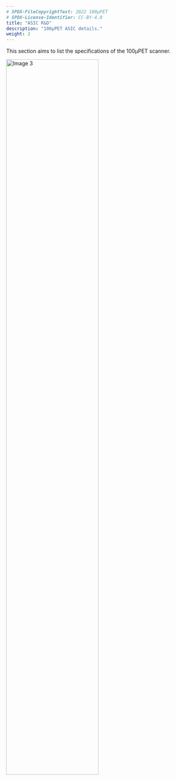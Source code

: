 ```yaml
---
# SPDX-FileCopyrightText: 2022 100µPET
# SPDX-License-Identifier: CC-BY-4.0
title: "ASIC R&D"
description: "100µPET ASIC details."
weight: 2
---
```


This section aims to list the specifications of the 100µPET scanner.

<img src="plan.png" width="70%" alt="Image 3">

<br>


